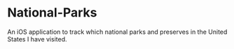 # National-Parks
An iOS application to track which national parks and preserves in the United States I have visited. 
